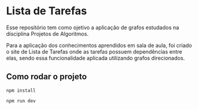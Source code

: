 # Lista de Tarefas

Esse repositório tem como ojetivo a aplicação de grafos estudados na disciplina Projetos de Algoritmos.


Para a aplicação dos conhecimentos aprendidos em sala de aula, foi criado o site de Lista de Tarefas onde as tarefas possuem dependências entre elas, sendo essa funcionalidade aplicada utilizando grafos direcionados.

## Como rodar o projeto

``npm install``

``npm run dev``
